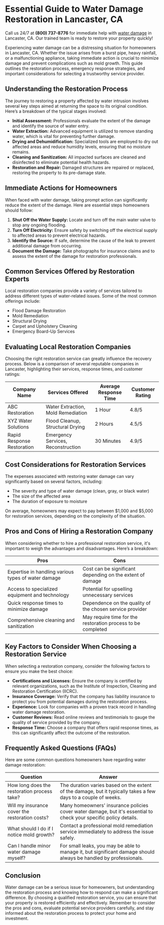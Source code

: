 # Essential Guide to Water Damage Restoration in Lancaster, CA

Call us 24/7 at **(800) 737-8776** for immediate help with [water damage](https://waterdamagerestoration.pages.dev/) in Lancaster, CA. Our trained team is ready to restore your property quickly!

Experiencing water damage can be a distressing situation for homeowners in Lancaster, CA. Whether the issue arises from a burst pipe, heavy rainfall, or a malfunctioning appliance, taking immediate action is crucial to minimize damage and prevent complications such as mold growth. This guide outlines the restoration process, emergency response strategies, and important considerations for selecting a trustworthy service provider.

## Understanding the Restoration Process

The journey to restoring a property affected by water intrusion involves several key steps aimed at returning the space to its original condition. Here’s a breakdown of the typical stages involved:

- **Initial Assessment:** Professionals evaluate the extent of the damage and identify the source of water entry.
- **Water Extraction:** Advanced equipment is utilized to remove standing water, which is vital for preventing further damage.
- **Drying and Dehumidification:** Specialized tools are employed to dry out affected areas and reduce humidity levels, ensuring that no moisture remains.
- **Cleaning and Sanitization:** All impacted surfaces are cleaned and disinfected to eliminate potential health hazards.
- **Restoration and Repair:** Damaged structures are repaired or replaced, restoring the property to its pre-damage state.

## Immediate Actions for Homeowners

When faced with water damage, taking prompt action can significantly reduce the extent of the damage. Here are essential steps homeowners should follow:

1. **Shut Off the Water Supply:** Locate and turn off the main water valve to stop any ongoing flooding.
2. **Turn Off Electricity:** Ensure safety by switching off the electrical supply to affected areas to prevent electrical hazards.
3. **Identify the Source:** If safe, determine the cause of the leak to prevent additional damage from occurring.
4. **Document the Damage:** Take photographs for insurance claims and to assess the extent of the damage for restoration professionals.

## Common Services Offered by Restoration Experts

Local restoration companies provide a variety of services tailored to address different types of water-related issues. Some of the most common offerings include:

- Flood Damage Restoration
- Mold Remediation
- Structural Drying
- Carpet and Upholstery Cleaning
- Emergency Board-Up Services

## Evaluating Local Restoration Companies

Choosing the right restoration service can greatly influence the recovery process. Below is a comparison of several reputable companies in Lancaster, highlighting their services, response times, and customer ratings:

| Company Name                  | Services Offered                    | Average Response Time | Customer Rating |
|-------------------------------|-------------------------------------|-----------------------|------------------|
| ABC Restoration                | Water Extraction, Mold Remediation  | 1 Hour                | 4.8/5            |
| XYZ Water Solutions           | Flood Cleanup, Structural Drying    | 2 Hours               | 4.5/5            |
| Rapid Response Restoration     | Emergency Services, Reconstruction   | 30 Minutes            | 4.9/5            |

## Cost Considerations for Restoration Services

The expenses associated with restoring water damage can vary significantly based on several factors, including:

- The severity and type of water damage (clean, gray, or black water)
- The size of the affected area
- The duration of exposure to moisture

On average, homeowners may expect to pay between $1,000 and $5,000 for restoration services, depending on the complexity of the situation.

## Pros and Cons of Hiring a Restoration Company

When considering whether to hire a professional restoration service, it's important to weigh the advantages and disadvantages. Here’s a breakdown:

| Pros                                                   | Cons                                                    |
|--------------------------------------------------------|--------------------------------------------------------|
| Expertise in handling various types of water damage    | Cost can be significant depending on the extent of damage |
| Access to specialized equipment and technology          | Potential for upselling unnecessary services            |
| Quick response times to minimize damage                 | Dependence on the quality of the chosen service provider |
| Comprehensive cleaning and sanitization                 | May require time for the restoration process to be completed |

## Key Factors to Consider When Choosing a Restoration Service

When selecting a restoration company, consider the following factors to ensure you make the best choice:

- **Certifications and Licenses:** Ensure the company is certified by relevant organizations, such as the Institute of Inspection, Cleaning and Restoration Certification (IICRC).
- **Insurance Coverage:** Verify that the company has liability insurance to protect you from potential damages during the restoration process.
- **Experience:** Look for companies with a proven track record in handling water damage restoration.
- **Customer Reviews:** Read online reviews and testimonials to gauge the quality of service provided by the company.
- **Response Time:** Choose a company that offers rapid response times, as this can significantly affect the outcome of the restoration.

## Frequently Asked Questions (FAQs)

Here are some common questions homeowners have regarding water damage restoration:

| Question                                       | Answer                                                                                     |
|------------------------------------------------|--------------------------------------------------------------------------------------------|
| How long does the restoration process take?    | The duration varies based on the extent of the damage, but it typically takes a few days to a couple of weeks. |
| Will my insurance cover the restoration costs?  | Many homeowners' insurance policies cover water damage, but it's essential to check your specific policy details. |
| What should I do if I notice mold growth?      | Contact a professional mold remediation service immediately to address the issue safely.  |
| Can I handle minor water damage myself?         | For small leaks, you may be able to manage it, but significant damage should always be handled by professionals. |

## Conclusion

Water damage can be a serious issue for homeowners, but understanding the restoration process and knowing how to respond can make a significant difference. By choosing a qualified restoration service, you can ensure that your property is restored efficiently and effectively. Remember to consider the pros and cons, evaluate potential service providers carefully, and stay informed about the restoration process to protect your home and investment.
